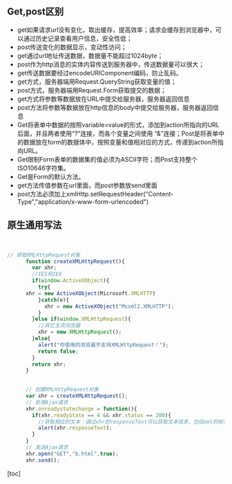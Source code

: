 ## Get,post区别

- get如果请求url没有变化，取出缓存，提高效率；请求会缓存到浏览器中，可以通过历史记录查看用户信息，安全性低；
- post传送变化的数据显示，变动性访问；
- get通过url地址传送数据，数据量不能超过1024byte；
- post作为http消息的实体内容传送到服务器中，传送数据量可以很大；
- get传送数据要经过encodeURIComponent编码，防止乱码。
- get方式，服务器端用Request.QueryString获取变量的值；
- post方式，服务器端用Request.Form获取提交的数据；
- get方式将参数等数据放在URL中提交给服务器，服务器返回信息
- post方法将参数等数据放在http信息的body中提交给服务器，服务器返回信息
- Get将表单中数据的按照variable=value的形式，添加到action所指向的URL后面，并且两者使用“?”连接，而各个变量之间使用 “&”连接；Post是将表单中的数据放在form的数据体中，按照变量和值相对应的方式，传递到action所指向URL。  
- Get限制Form表单的数据集的值必须为ASCII字符；而Post支持整个ISO10646字符集。 
- Get是Form的默认方法。
- get方法传值参数在url里面，而post参数放send里面
- post方法必须加上xmlHttp.setRequestHeader("Content-Type","application/x-www-form-urlencoded")


## 原生通用写法
 
```javascript
// 获取XMLHttpRequest对象
      function createXMLHttpRequest(){
        var xhr;
        //IE5和IE6
        if(window.ActiveXObject){
          try{
      xhr = new ActiveXObject(Microsoft.XMLHTTP)
          }catch(e){
            xhr = new ActiveXObject("Msxml2.XMLHTTP");
          }
        }else if(window.XMLHttpRequest){
          //其它主流浏览器
          xhr = new XMLHttpRequest();
        }else{
          alert("你使用的浏览器不支持XMLHttpRequest！");
          return false;
        }
        return xhr;
      }

       
      // 创建XMLHttpRequest对象
      var xhr = createXMLHttpRequest();       
      // 处理Ajax请求
      xhr.onreadystatechange = function(){
        if(xhr.readyState == 4 && xhr.status == 200){
          //获取相应的文本：通过xhr的responseText可以获取文本信息，包括xml的标签
          alert(xhr.responseText);
        }
      }
      // 发送Ajax请求
      xhr.open("GET","b.html",true);
      xhr.send();

```
[toc]
